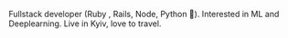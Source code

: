 Fullstack developer (Ruby , Rails, Node, Python 🐍). Interested in ML and Deeplearning. Live in Kyiv, love to travel.

<!--
**kixarinum/kixarinum** is a ✨ _special_ ✨ repository because its `README.md` (this file) appears on your GitHub profile.

Fullstack developer (Ruby, Rails, Node, Python). Interested in ML and Deeplearning. Live in Kyiv, love to travel.

Here are some ideas to get you started:

- 🔭 I’m currently working on ...
- 🌱 I’m currently learning ...
- 👯 I’m looking to collaborate on ...
- 🤔 I’m looking for help with ...
- 💬 Ask me about ...
-  📫How to reach me: ...
- 😄 Pronouns: ...
- ⚡ Fun fact: ...
-->
